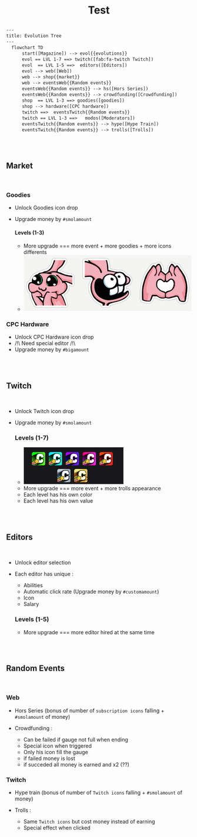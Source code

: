 # <p style="text-align: center;">Test</p>


```mermaid
---
title: Evolution Tree
---
  flowchart TD
      start([Magazine]) --> evol{{evolutions}}
      evol == LVL 1-7 ==> twitch([fab:fa-twitch Twitch])
      evol  == LVL 1-5 ==>  editors([Editors])
      evol --> web([Web])
      web --> shop{{market}}
      web --> eventsWeb{{Random events}}
      eventsWeb{{Random events}} --> hs([Hors Series])
      eventsWeb{{Random events}} --> crowdfunding([Crowdfunding])
      shop  == LVL 1-3 ==> goodies([goodies])
      shop --> hardware([CPC hardware])
      twitch ==>  eventsTwitch{{Random events}}
      twitch == LVL 1-3 ==>   modos([Moderators])
      eventsTwitch{{Random events}} --> hype([Hype Train])
      eventsTwitch{{Random events}} --> trolls([Trolls])

```
<br>
<br>

## Market
<br>

  ### Goodies

  - Unlock Goodies icon drop
  - Upgrade money by `#smolamount`
  
    #### Levels (1-3)

    - More upgrade === more event + more goodies + more icons differents
    - ![abo-ico](Canard-PC-stickers.png)

  ### CPC Hardware

  - Unlock CPC Hardware icon drop
  -  /!\ Need special editor /!\
  - Upgrade money by `#bigamount`
    
<br>
<br>


## Twitch
<br>

- Unlock Twitch icon drop
- Upgrade money by `#smolamount`

    ### Levels (1-7)

    - ![abo-ico](Abonnements-Twitch.png)
    - More upgrade === more event + more trolls appearance
    - Each level has his own color
    - Each level has his own value

<br>
<br>

## Editors
<br>

- Unlock editor selection
- Each editor has unique : 
  - Abilities
  - Automatic click rate (Upgrade money by `#customamount`)
  - Icon
  - Salary

  ### Levels (1-5)

  - More upgrade === more editor hired at the same time


<br>
<br>

## Random Events
<br>

### Web

  - Hors Series (bonus of number of `subscription icons` falling + `#smolamount` of money)
  - Crowdfunding :
  
      - Can be failed if gauge not full when ending
      - Special icon when triggered
      - Only his icon fill the gauge
      - if failed money is lost
      - if succeded all money is earned and x2 (??)


### Twitch

  - Hype train  (bonus of number of `Twitch icons` falling + `#smolamount` of money)
  - Trolls :
  
      - Same `Twitch icons` but cost money instead of earning
      - Special effect when clicked




